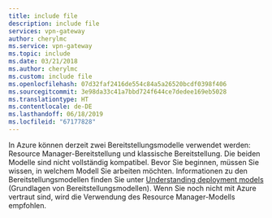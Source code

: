 ```yaml
---
title: include file
description: include file
services: vpn-gateway
author: cherylmc
ms.service: vpn-gateway
ms.topic: include
ms.date: 03/21/2018
ms.author: cherylmc
ms.custom: include file
ms.openlocfilehash: 07d32faf2416de554c84a5a26520bcdf0398f406
ms.sourcegitcommit: 3e98da33c41a7bbd724f644ce7dedee169eb5028
ms.translationtype: HT
ms.contentlocale: de-DE
ms.lasthandoff: 06/18/2019
ms.locfileid: "67177828"
---
```

In Azure können derzeit zwei Bereitstellungsmodelle verwendet werden: Resource Manager-Bereitstellung und klassische Bereitstellung. Die beiden Modelle sind nicht vollständig kompatibel. Bevor Sie beginnen, müssen Sie wissen, in welchem Modell Sie arbeiten möchten. Informationen zu den Bereitstellungsmodellen finden Sie unter [Understanding deployment models](../articles/resource-manager-deployment-model.md) (Grundlagen von Bereitstellungsmodellen). Wenn Sie noch nicht mit Azure vertraut sind, wird die Verwendung des Resource Manager-Modells empfohlen.
